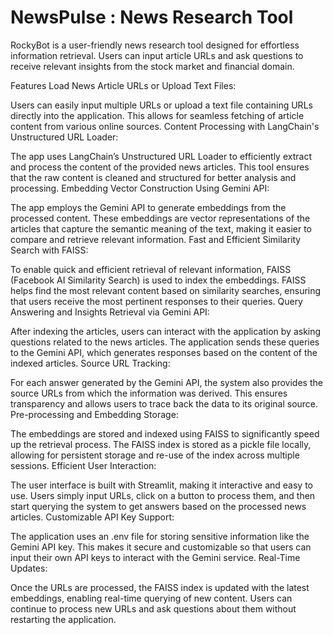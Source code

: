 
# NewsPulse : News Research Tool 

RockyBot is a user-friendly news research tool designed for effortless information retrieval. Users can input article URLs and ask questions to receive relevant insights from the stock market and financial domain.

Features
Load News Article URLs or Upload Text Files:

Users can easily input multiple URLs or upload a text file containing URLs directly into the application. This allows for seamless fetching of article content from various online sources.
Content Processing with LangChain's Unstructured URL Loader:

The app uses LangChain’s Unstructured URL Loader to efficiently extract and process the content of the provided news articles. This tool ensures that the raw content is cleaned and structured for better analysis and processing.
Embedding Vector Construction Using Gemini API:

The app employs the Gemini API to generate embeddings from the processed content. These embeddings are vector representations of the articles that capture the semantic meaning of the text, making it easier to compare and retrieve relevant information.
Fast and Efficient Similarity Search with FAISS:

To enable quick and efficient retrieval of relevant information, FAISS (Facebook AI Similarity Search) is used to index the embeddings. FAISS helps find the most relevant content based on similarity searches, ensuring that users receive the most pertinent responses to their queries.
Query Answering and Insights Retrieval via Gemini API:

After indexing the articles, users can interact with the application by asking questions related to the news articles. The application sends these queries to the Gemini API, which generates responses based on the content of the indexed articles.
Source URL Tracking:

For each answer generated by the Gemini API, the system also provides the source URLs from which the information was derived. This ensures transparency and allows users to trace back the data to its original source.
Pre-processing and Embedding Storage:

The embeddings are stored and indexed using FAISS to significantly speed up the retrieval process. The FAISS index is stored as a pickle file locally, allowing for persistent storage and re-use of the index across multiple sessions.
Efficient User Interaction:

The user interface is built with Streamlit, making it interactive and easy to use. Users simply input URLs, click on a button to process them, and then start querying the system to get answers based on the processed news articles.
Customizable API Key Support:

The application uses an .env file for storing sensitive information like the Gemini API key. This makes it secure and customizable so that users can input their own API keys to interact with the Gemini service.
Real-Time Updates:

Once the URLs are processed, the FAISS index is updated with the latest embeddings, enabling real-time querying of new content. Users can continue to process new URLs and ask questions about them without restarting the application.

